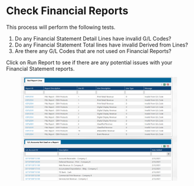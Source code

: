 # Check Financial Reports

This process will perform the following tests.

1. Do any Financial Statement Detail Lines have invalid G/L Codes?
2. Do any Financial Statement Total lines have invalid Derived from Lines?
3. Are there any G/L Codes that are not used on Financial Reports?

Click on Run Report to see if there are any potential issues with your Financial Statement reports.

<figure><img src="../../../../.gitbook/assets/image (1557).png" alt=""><figcaption></figcaption></figure>
